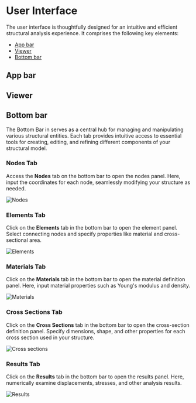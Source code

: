 # User Interface

The user interface is thoughtfully designed for an intuitive and efficient structural analysis experience. It comprises the following key elements:

- [App bar](#app-bar)
- [Viewer](#viewer)
- [Bottom bar](#bottom-bar)

## App bar

## Viewer

## Bottom bar

The Bottom Bar in <Edubeam /> serves as a central hub for managing and manipulating various structural entities. Each tab provides intuitive access to essential tools for creating, editing, and refining different components of your structural model.

### Nodes Tab

Access the **Nodes** tab on the bottom bar to open the nodes panel. Here, input the coordinates for each node, seamlessly modifying your structure as needed.

![Nodes](/nodes.png)

### Elements Tab

Click on the **Elements** tab in the bottom bar to open the element panel. Select connecting nodes and specify properties like material and cross-sectional area.

![Elements](/elements.png)

### Materials Tab

Click on the **Materials** tab in the bottom bar to open the material definition panel. Here, input material properties such as Young's modulus and density.

![Materials](/materials.png)

### Cross Sections Tab

Click on the **Cross Sections** tab in the bottom bar to open the cross-section definition panel. Specify dimensions, shape, and other properties for each cross section used in your structure.

![Cross sections](/css.png)

### Results Tab

Click on the **Results** tab in the bottom bar to open the results panel. Here, numerically examine displacements, stresses, and other analysis results.

![Results](/results.png)
